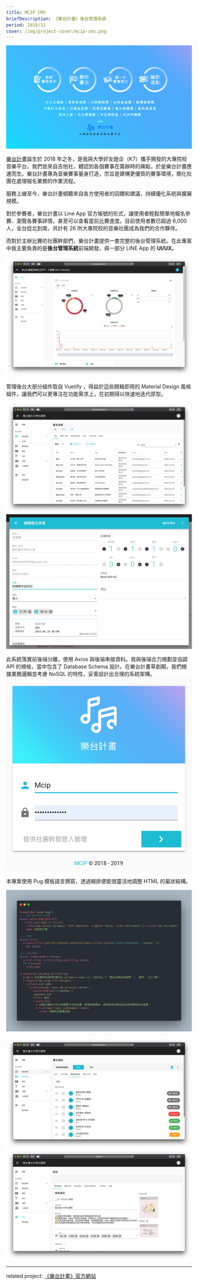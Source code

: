 ```yaml
---
title: MCIP CMS
briefDescription: 《樂台計畫》後台管理系統
period: 2018/11
cover: /img/project-cover/mcip-cms.png
---
```


![](../../assets/img/project/mcip-cms/fb-cover.png)

[樂台計畫](https://mcip.ml/)誕生於 2018 年之冬，是我與大學好友鎧企（K7）攜手開發的大專院校音樂平台。我們皆來自吉他社，體認到各個賽事在籌辦時的痛點，於是樂台計畫應運而生。樂台計畫專為音樂賽事量身打造，宗旨是建構更優質的賽事環境，簡化社團在處理報名業務的作業流程。

服務上線至今，樂台計畫傾聽來自各方使用者的回饋和建議，持續優化系統與擴展規模。

對於參賽者，樂台計畫以 Line App 官方帳號的形式，讓使用者輕鬆簡單地報名參賽、瀏覽各賽事詳情，甚至可以查看當前比賽進度。目前使用者數已超過 6,000 人，全台從北到南，共計有 26 所大專院校的音樂社團成為我們的合作夥伴。

而對於主辦比賽的社團幹部們，樂台計畫提供一套完整的後台管理系統。在此專案中我主要負責的是**後台管理系統**前端開發，與一部分 LINE App 的 **UI/UX**。

![管理後台概覽頁面(Dashboard)](../../assets/img/project/mcip-cms/dashboard.png)

管理後台大部分組件取自 Vuetify ，得益於這些開箱即用的 Material Design 風格組件，讓我們可以更專注在功能需求上，在初期得以快速地迭代原型。

![參賽者報名列表](../../assets/img/project/mcip-cms/forms.png)
![編輯報名表單](../../assets/img/project/mcip-cms/edit-form.png)

此系統落實前後端分離，使用 Axios 與後端串接資料。我與後端合力規劃並協調 API 的規格，當中包含了 Database Schema 設計。在樂台計畫草創期，我們根據業務邏輯並考慮 NoSQL 的特性，妥善設計出合理的系統架構。
![登入畫面](../../assets/img/project/mcip-cms/login.png)

本專案使用 Pug 模板語言撰寫，透過縮排便能很靈活地調整 HTML 的巢狀結構。

![專案中使用的 Pug 模板](../../assets/img/project/mcip-cms/pug.png)

![編輯賽況資訊](../../assets/img/project/mcip-cms/competition.png)
![設定學校資訊](../../assets/img/project/mcip-cms/config.png)

---

related project: [《樂台計畫》官方網站](/project/mcip)
